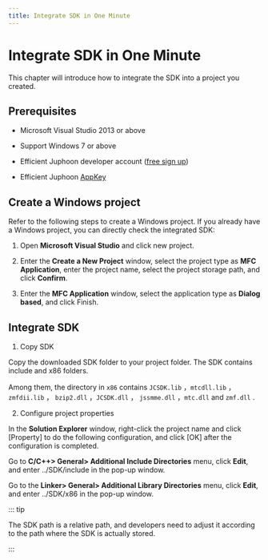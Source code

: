 ```yaml
---
title: Integrate SDK in One Minute
---
```

# Integrate SDK in One Minute

This chapter will introduce how to integrate the SDK into a project you
created.

## Prerequisites

- Microsoft Visual Studio 2013 or above

- Support Windows 7 or above

- Efficient Juphoon developer account ([free sign
    up](http:///developer.juphoon.com/signup))

- Efficient Juphoon [AppKey](/cn/document/V2.1/create-application.php)

## Create a Windows project

Refer to the following steps to create a Windows project. If you already
have a Windows project, you can directly check the integrated SDK:

1. Open **Microsoft Visual Studio** and click new project.

2. Enter the **Create a New Project** window, select the project type
    as **MFC Application**, enter the project name, select the project
    storage path, and click **Confirm**.

3. Enter the **MFC Application** window, select the application type as
    **Dialog based**, and click Finish.

## Integrate SDK

1. Copy SDK

Copy the downloaded SDK folder to your project folder. The SDK contains
include and x86 folders.

Among them, the directory in `x86` contains `JCSDK.lib` ，`mtcdll.lib`
，`zmfdii.lib` ， `bzip2.dll` ，`JCSDK.dll` ， `jssmme.dll` ，`mtc.dll` and
`zmf.dll` .

2. Configure project properties

In the **Solution Explorer** window, right-click the project name and
click \[Property\] to do the following configuration, and click \[OK\]
after the configuration is completed.

Go to **C/C++\> General\> Additional Include Directories** menu, click
**Edit**, and enter ../SDK/include in the pop-up window.

Go to the **Linker\> General\> Additional Library Directories** menu,
click **Edit**, and enter ../SDK/x86 in the pop-up window.

::: tip

The SDK path is a relative path, and developers need to adjust it
according to the path where the SDK is actually stored.

:::

